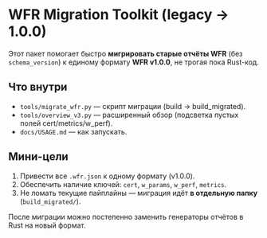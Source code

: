 # WFR Migration Toolkit (legacy -> 1.0.0)

Этот пакет помогает быстро **мигрировать старые отчёты WFR** (без `schema_version`) к единому формату **WFR v1.0.0**, не трогая пока Rust-код.

## Что внутри
- `tools/migrate_wfr.py` — скрипт миграции (build → build_migrated).
- `tools/overview_v3.py` — расширенный обзор (подсветка пустых полей cert/metrics/w_perf).
- `docs/USAGE.md` — как запускать.

## Мини-цели
1. Привести все `.wfr.json` к одному формату (v1.0.0).
2. Обеспечить наличие ключей: `cert`, `w_params`, `w_perf`, `metrics`.
3. Не ломать текущие пайплайны — миграция идёт **в отдельную папку** (`build_migrated/`).

После миграции можно постепенно заменить генераторы отчётов в Rust на новый формат.
